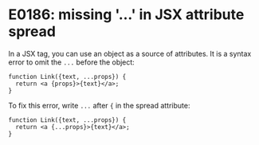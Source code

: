 # E0186: missing '...' in JSX attribute spread

In a JSX tag, you can use an object as a source of attributes. It is a syntax
error to omit the `...` before the object:

    function Link({text, ...props}) {
      return <a {props}>{text}</a>;
    }

To fix this error, write `...` after `{` in the spread attribute:

    function Link({text, ...props}) {
      return <a {...props}>{text}</a>;
    }
